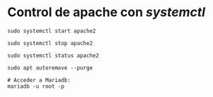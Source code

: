 # Control de apache con *systemctl*
```shell
sudo systemctl start apache2
```

```shell
sudo systemctl stop apache2
```

```shell
sudo systemctl status apache2
```

```shell
sudo apt autoremove --purge
```

```shell
# Acceder a Mariadb:  
mariadb -u root -p
```

